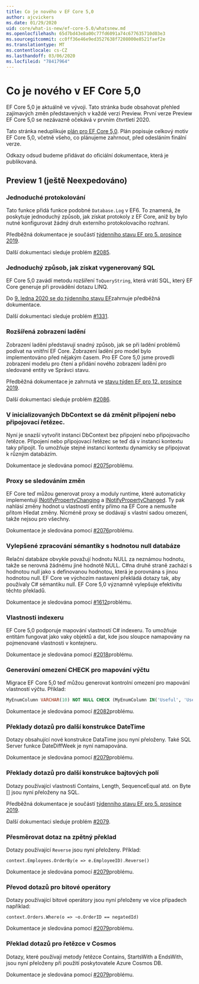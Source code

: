```yaml
---
title: Co je nového v EF Core 5,0
author: ajcvickers
ms.date: 01/29/2020
uid: core/what-is-new/ef-core-5.0/whatsnew.md
ms.openlocfilehash: 65d7bd43e8a00c77fd6091a74c677635710d03e3
ms.sourcegitcommit: cc0ff36e46e9ed3527638f7208000e8521faef2e
ms.translationtype: MT
ms.contentlocale: cs-CZ
ms.lasthandoff: 03/06/2020
ms.locfileid: "78417964"
---
```

# <a name="whats-new-in-ef-core-50"></a>Co je nového v EF Core 5,0

EF Core 5,0 je aktuálně ve vývoji.
Tato stránka bude obsahovat přehled zajímavých změn představených v každé verzi Preview.
První verze Preview EF Core 5,0 se nezávazně očekává v prvním čtvrtletí 2020.

Tato stránka neduplikuje [plán pro EF Core 5,0](plan.md).
Plán popisuje celkový motiv EF Core 5,0, včetně všeho, co plánujeme zahrnout, před odesláním finální verze.

Odkazy odsud budeme přidávat do oficiální dokumentace, která je publikovaná.

## <a name="preview-1-not-yet-shipped"></a>Preview 1 (ještě Neexpedováno)

### <a name="simple-logging"></a>Jednoduché protokolování

Tato funkce přidá funkce podobné `Database.Log` v EF6.
To znamená, že poskytuje jednoduchý způsob, jak získat protokoly z EF Core, aniž by bylo nutné konfigurovat žádný druh externího protokolovacího rozhraní.

Předběžná dokumentace je součástí [týdenního stavu EF pro 5. prosince 2019](https://github.com/dotnet/efcore/issues/15403#issuecomment-562332863).

Další dokumentaci sleduje problém [#2085](https://github.com/dotnet/EntityFramework.Docs/issues/2085).

### <a name="simple-way-to-get-generated-sql"></a>Jednoduchý způsob, jak získat vygenerovaný SQL

EF Core 5,0 zavádí metodu rozšíření `ToQueryString`, která vrátí SQL, který EF Core generuje při provádění dotazu LINQ.

Do [9. ledna 2020 se do týdenního stavu EF](https://github.com/dotnet/efcore/issues/19549#issuecomment-572823246)zahrnuje předběžná dokumentace.

Další dokumentaci sleduje problém [#1331](https://github.com/dotnet/EntityFramework.Docs/issues/1331).

### <a name="enhanced-debug-views"></a>Rozšířená zobrazení ladění

Zobrazení ladění představují snadný způsob, jak se při ladění problémů podívat na vnitřní EF Core.
Zobrazení ladění pro model bylo implementováno před nějakým časem.
Pro EF Core 5,0 jsme provedli zobrazení modelu pro čtení a přidání nového zobrazení ladění pro sledované entity ve Správci stavu.

Předběžná dokumentace je zahrnutá ve [stavu týden EF pro 12. prosince 2019](https://github.com/dotnet/efcore/issues/15403#issuecomment-565196206).

Další dokumentaci sleduje problém [#2086](https://github.com/dotnet/EntityFramework.Docs/issues/2086).

### <a name="connection-or-connection-string-can-be-changed-on-initialized-dbcontext"></a>V inicializovaných DbContext se dá změnit připojení nebo připojovací řetězec.

Nyní je snazší vytvořit instanci DbContext bez připojení nebo připojovacího řetězce.
Připojení nebo připojovací řetězec se teď dá v instanci kontextu taky připojit.
To umožňuje stejné instanci kontextu dynamicky se připojovat k různým databázím.

Dokumentace je sledována pomocí [#2075](https://github.com/dotnet/EntityFramework.Docs/issues/2075)problému.

### <a name="change-tracking-proxies"></a>Proxy se sledováním změn

EF Core teď můžou generovat proxy a moduly runtime, které automaticky implementují [INotifyPropertyChanging](https://docs.microsoft.com/dotnet/api/system.componentmodel.inotifypropertychanging?view=netcore-3.1) a [INotifyPropertyChanged](https://docs.microsoft.com/dotnet/api/system.componentmodel.inotifypropertychanged?view=netcore-3.1).
Ty pak nahlásí změny hodnot u vlastností entity přímo na EF Core a nemusíte přitom Hledat změny.
Nicméně proxy se dodávají s vlastní sadou omezení, takže nejsou pro všechny.

Dokumentace je sledována pomocí [#2076](https://github.com/dotnet/EntityFramework.Docs/issues/2076)problému.

### <a name="improved-handling-of-database-null-semantics"></a>Vylepšené zpracování sémantiky s hodnotou null databáze

Relační databáze obvykle považují hodnotu NULL za neznámou hodnotu, takže se nerovná žádnému jiné hodnotě NULL.
C#na druhé straně zachází s hodnotou null jako s definovanou hodnotou, která je porovnána s jinou hodnotou null.
EF Core ve výchozím nastavení překládá dotazy tak, aby používaly C# sémantiku null.
EF Core 5,0 významně vylepšuje efektivitu těchto překladů.

Dokumentace je sledována pomocí [#1612](https://github.com/dotnet/EntityFramework.Docs/issues/1612)problému.

### <a name="indexer-properties"></a>Vlastnosti indexeru

EF Core 5,0 podporuje mapování vlastností C# indexeru.
To umožňuje entitám fungovat jako vaky objektů a dat, kde jsou sloupce namapovány na pojmenované vlastnosti v kontejneru.

Dokumentace je sledována pomocí [#2018](https://github.com/dotnet/EntityFramework.Docs/issues/2018)problému.

### <a name="generation-of-check-constraints-for-enum-mappings"></a>Generování omezení CHECK pro mapování výčtu

Migrace EF Core 5,0 teď můžou generovat kontrolní omezení pro mapování vlastností výčtu.
Příklad:

```SQL
MyEnumColumn VARCHAR(10) NOT NULL CHECK (MyEnumColumn IN('Useful', 'Useless', 'Unknown'))
```

Dokumentace je sledována pomocí [#2082](https://github.com/dotnet/EntityFramework.Docs/issues/2082)problému.

### <a name="query-translations-for-more-datetime-constructs"></a>Překlady dotazů pro další konstrukce DateTime

Dotazy obsahující nové konstrukce DataTime jsou nyní přeloženy.
Také SQL Server funkce DateDiffWeek je nyní namapována.

Dokumentace je sledována pomocí [#2079](https://github.com/dotnet/EntityFramework.Docs/issues/2079)problému.

### <a name="query-translations-for-more-byte-array-constructs"></a>Překlady dotazů pro další konstrukce bajtových polí

Dotazy používající vlastnosti Contains, Length, SequenceEqual atd. on Byte [] jsou nyní přeloženy na SQL.

Předběžná dokumentace je součástí [týdenního stavu EF pro 5. prosince 2019](https://github.com/dotnet/efcore/issues/15403#issuecomment-562332863).

Další dokumentaci sleduje problém [#2079](https://github.com/dotnet/EntityFramework.Docs/issues/2079).

### <a name="query-translation-for-reverse"></a>Přesměrovat dotaz na zpětný překlad

Dotazy používající `Reverse` jsou nyní přeloženy.
Příklad:

```CSharp
context.Employees.OrderBy(e => e.EmployeeID).Reverse()
```

Dokumentace je sledována pomocí [#2079](https://github.com/dotnet/EntityFramework.Docs/issues/2079)problému.

### <a name="query-translation-for-bitwise-operators"></a>Převod dotazů pro bitové operátory

Dotazy používající bitové operátory jsou nyní přeloženy ve více případech například:

```CSharp
context.Orders.Where(o => ~o.OrderID == negatedId)
```

Dokumentace je sledována pomocí [#2079](https://github.com/dotnet/EntityFramework.Docs/issues/2079)problému.

### <a name="query-translation-for-strings-on-cosmos"></a>Překlad dotazů pro řetězce v Cosmos

Dotazy, které používají metody řetězce Contains, StartsWith a EndsWith, jsou nyní přeloženy při použití poskytovatele Azure Cosmos DB.

Dokumentace je sledována pomocí [#2079](https://github.com/dotnet/EntityFramework.Docs/issues/2079)problému.
